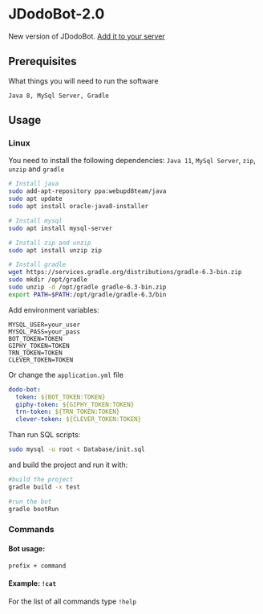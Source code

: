 # JDodoBot-2.0

New version of JDodoBot. [Add it to your server](https://discordapp.com/oauth2/authorize?client_id=277458741052571648&scope=bot&permissions=2146958591)

## Prerequisites

What things you will need to run the software

```
Java 8, MySql Server, Gradle
```

## Usage

### Linux
You need to install the following dependencies:
`Java 11`, `MySql Server`, `zip`, `unzip` and `gradle`  

```bash
# Install java
sudo add-apt-repository ppa:webupd8team/java
sudo apt update
sudo apt install oracle-java8-installer

# Install mysql
sudo apt install mysql-server

# Install zip and unzip
sudo apt install unzip zip

# Install gradle
wget https://services.gradle.org/distributions/gradle-6.3-bin.zip
sudo mkdir /opt/gradle
sudo unzip -d /opt/gradle gradle-6.3-bin.zip
export PATH=$PATH:/opt/gradle/gradle-6.3/bin
```

Add environment variables:

```
MYSQL_USER=your_user
MYSQL_PASS=your_pass
BOT_TOKEN=TOKEN
GIPHY_TOKEN=TOKEN
TRN_TOKEN=TOKEN
CLEVER_TOKEN=TOKEN
```
Or change the `application.yml` file
```yaml
dodo-bot:
  token: ${BOT_TOKEN:TOKEN}
  giphy-token: ${GIPHY_TOKEN:TOKEN}
  trn-token: ${TRN_TOKEN:TOKEN}
  clever-token: ${CLEVER_TOKEN:TOKEN}
```

Than run SQL scripts:
```bash
sudo mysql -u root < Database/init.sql
```

and build the project and run it with:
```bash
#build the project
gradle build -x test

#run the bot
gradle bootRun
```

### Commands

#### Bot usage:
```
prefix + command
```

#### Example: `!cat`

For the list of all commands type `!help`

